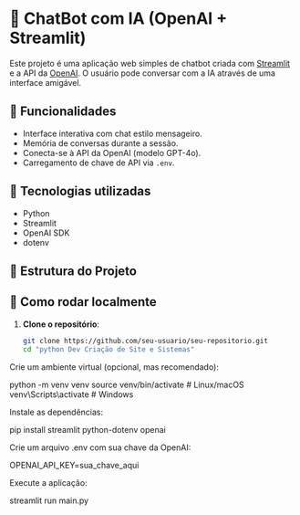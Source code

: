 # 🤖 ChatBot com IA (OpenAI + Streamlit)

Este projeto é uma aplicação web simples de chatbot criada com [Streamlit](https://streamlit.io/) e a API da [OpenAI](https://platform.openai.com/). O usuário pode conversar com a IA através de uma interface amigável.

## 🚀 Funcionalidades

- Interface interativa com chat estilo mensageiro.
- Memória de conversas durante a sessão.
- Conecta-se à API da OpenAI (modelo GPT-4o).
- Carregamento de chave de API via `.env`.

## 🧰 Tecnologias utilizadas

- Python
- Streamlit
- OpenAI SDK
- dotenv

## 📁 Estrutura do Projeto


## 🔧 Como rodar localmente

1. **Clone o repositório**:
   ```bash
   git clone https://github.com/seu-usuario/seu-repositorio.git
   cd "python Dev Criação de Site e Sistemas"

Crie um ambiente virtual (opcional, mas recomendado):

   python -m venv venv
source venv/bin/activate  # Linux/macOS
venv\Scripts\activate     # Windows

Instale as dependências:

pip install streamlit python-dotenv openai

Crie um arquivo .env com sua chave da OpenAI:

OPENAI_API_KEY=sua_chave_aqui

Execute a aplicação:

streamlit run main.py







